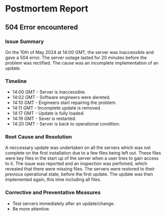 # Postmortem Report

## 504 Error encountered

### Issue Summary
On the 10th of May 2024 at 14:00 GMT, the server was inaccessible and gave a 504 error. The server outage lasted for 20 minutes before the problem was rectified. The cause was an incomplete implementation of an update.

### Timeline
* 14:00 GMT - Server is inaccessible.
* 14:02 GMT - Software engineers were alereted.
* 14:10 GMT - Engineers start repairing the problem.
* 14:11 GMT - Incomplete update is removed.
* 14:17 GMT - Update is fully loaded.
* 14:19 GMT - Sever is restarted.
* 14:20 GMT - Server is back to operational condition.

### Root Cause and Resolution
A neccessary update was undertaken on all the servers which was not complete on the first installation due to a few files being left out. These files were key files in the start up of the server when a user tries to gain access to it. The issue was reported and an inspection was perfomed, which revealed that there were missing files. The servers were restored to their previous operational state, before the first update. The update was then implemented again, this time including all files.

### Corrective and Preventative Measures
* Test servers immediately after an update/change.
* Be more attentive.
